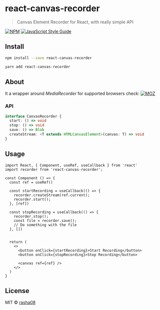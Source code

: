 # react-canvas-recorder

> Canvas Element Recorder for React, with really simple API

[![NPM](https://img.shields.io/npm/v/react-canvas-recorder.svg)](https://www.npmjs.com/package/react-canvas-recorder) [![JavaScript Style Guide](https://img.shields.io/badge/code_style-standard-brightgreen.svg)](https://standardjs.com)

## Install

```bash
npm install --save react-canvas-recorder
```

```bash
yarn add react-canvas-recorder
```

## About

It a wrapper around _MediaRecorder_ for supported browsers check: [![MOZ](https://developer.mozilla.org/en-US/docs/Web/API/MediaRecorder)](https://developer.mozilla.org/en-US/docs/Web/API/MediaRecorder)

### API

```ts
interface CanvasRecorder {
  start: () => void
  stop: () => void
  save: () => Blob
  createStream: <T extends HTMLCanvasElement>(canvas: T) => void
}
```

## Usage

```tsx
import React, { Component, useRef, useCallback } from 'react'
import recorder from 'react-canvas-recorder';

const Component () => {
  const ref = useRef()

  const startRecording = useCallback(() => {
    recorder.createStream(ref.current);
    recorder.start();
  }, [ref])

  const stopRecording = useCallback(() => {
    recorder.stop();
    const file = recorder.save();
    // Do something with the file
  }, [])


  return (
    <>
      <button onClick={startRecording}>Start Recording</button>
      <button onClick={stopRecording}>Stop Recording</button>

      <canvas ref={ref} />
    </>
  )
}
```

## License

MIT © [rasha08](https://github.com/rasha08)
